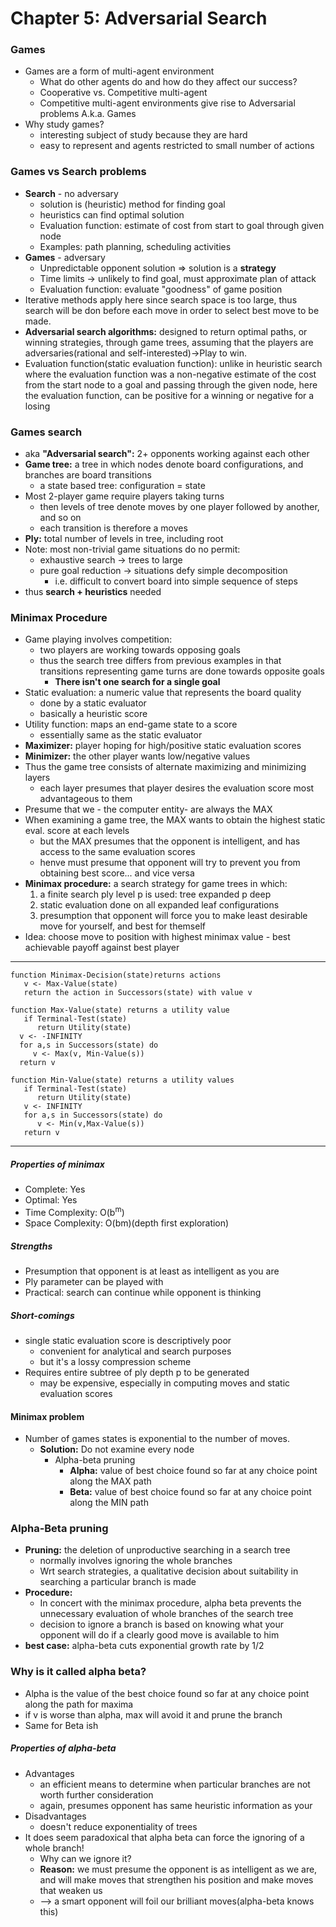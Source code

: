 # Chapter 5: Adversarial Search
### Games
- Games are a form of multi-agent environment
   - What do other agents do and how do they affect our success?
   - Cooperative vs. Competitive multi-agent
   - Competitive multi-agent environments give rise to Adversarial problems A.k.a. Games
- Why study games?
   - interesting subject of study because they are hard
   - easy to represent and agents restricted to small number of actions

### Games vs Search problems
- __Search__ - no adversary
   - solution is (heuristic) method for finding goal
   - heuristics can find optimal solution
   - Evaluation function: estimate of cost from start to goal through given node
   - Examples: path planning, scheduling activities
- __Games__ - adversary
   - Unpredictable opponent solution => solution is a __strategy__
   - Time limits -> unlikely to find goal, must approximate plan of attack
   - Evaluation function: evaluate "goodness" of game position
- Iterative methods apply here since search space is too large, thus search will be don before each move in order to select best move to be made.
- __Adversarial search algorithms:__ designed to return optimal paths, or winning strategies, through game trees, assuming that the players are adversaries(rational and self-interested)->Play to win.
- Evaluation function(static evaluation function): unlike in heuristic search where the evaluation function was a non-negative estimate of the cost from the start node to a goal and passing through the given node, here the evaluation function, can be positive for a winning or negative for a losing

### Games search
- aka __"Adversarial search":__ 2+ opponents working against each other
- __Game tree:__ a tree in which nodes denote board configurations, and branches are board transitions
   - a state based tree: configuration = state
- Most 2-player game require players taking turns
   - then levels of tree denote moves by one player followed by another, and so on
   - each transition is therefore a moves
- __Ply:__ total number of levels in tree, including root
- Note: most non-trivial game situations do no permit:
   - exhaustive search -> trees to large
   - pure goal reduction -> situations defy simple decomposition
      - i.e. difficult to convert board into simple sequence of steps
- thus __search + heuristics__ needed

### Minimax Procedure
- Game playing involves competition:
   - two players are working towards opposing goals
   - thus the search tree differs from previous examples in that transitions representing game turns are done towards opposite goals
      - __There isn't one search for a single goal__
- Static evaluation: a numeric value that represents the board quality
   - done by a static evaluator
   - basically a heuristic score
- Utility function: maps an end-game state to a score
   - essentially same as the static evaluator
- __Maximizer:__ player hoping for high/positive static evaluation scores
- __Minimizer:__ the other player wants low/negative values
- Thus the game tree consists of alternate maximizing and minimizing layers
  - each layer presumes that player desires the evaluation score most advantageous to them
- Presume that we - the computer entity- are always the MAX
- When examining a game tree, the MAX wants to obtain the highest static eval. score at each levels
   - but the MAX presumes that the opponent is intelligent, and has access to the same evaluation scores
   - henve must presume that opponent will try to prevent you from obtaining best score... and vice versa
- __Minimax procedure:__ a search strategy for game trees in which:
   1. a finite search ply level p is used: tree expanded p deep
   2. static evaluation done on all expanded leaf configurations
   3. presumption that opponent will force you to make least desirable move for yourself, and best for themself
- Idea: choose move to position with highest minimax value - best achievable payoff against best player
---
  ```
  function Minimax-Decision(state)returns actions
     v <- Max-Value(state)
     return the action in Successors(state) with value v
  ```
  ```
  function Max-Value(state) returns a utility value
     if Terminal-Test(state)
        return Utility(state)
    v <- -INFINITY
    for a,s in Successors(state) do
       v <- Max(v, Min-Value(s))
    return v
  ```
  ```
  function Min-Value(state) returns a utility values
     if Terminal-Test(state)
        return Utility(state)
     v <- INFINITY
     for a,s in Successors(state) do
        v <- Min(v,Max-Value(s))
     return v
  ```
  ---
##### Properties of minimax
- Complete: Yes
- Optimal: Yes
- Time Complexity: O(b<sup>m</sup>)
- Space Complexity: O(bm)(depth first exploration)

##### Strengths
- Presumption that opponent is at least as intelligent as you are
- Ply parameter can be played with
- Practical: search can continue while opponent is thinking

##### Short-comings
- single static evaluation score is descriptively poor
   - convenient for analytical and search purposes
   - but it's a lossy compression scheme
- Requires entire subtree of ply depth p to be generated
   - may be expensive, especially in computing moves and static evaluation scores

#### Minimax problem
- Number of games states is exponential to the number of moves.
   - __Solution:__ Do not examine every node
      - Alpha-beta pruning
        - __Alpha:__ value of best choice found so far at any choice point along the MAX path
        - __Beta:__ value of best choice found so far at any choice point along the MIN path

### Alpha-Beta pruning
- __Pruning:__ the deletion of unproductive searching in a search tree
    - normally involves ignoring the whole branches
    - Wrt search strategies, a qualitative decision about suitability in searching a particular branch is made        
- __Procedure:__
   - In concert with the minimax procedure, alpha beta prevents the unnecessary evaluation of whole branches of the search tree
   - decision to ignore a branch is based on knowing what your opponent will do if a clearly good move is available to him
- __best case:__ alpha-beta cuts exponential growth rate by 1/2

### Why is it called alpha beta?
- Alpha is the value of the best choice found so far at any choice point along the path for maxima
- if v is worse than alpha, max will avoid it and prune the branch
- Same for Beta ish

##### Properties of alpha-beta
- Advantages
   - an efficient means to determine when particular branches are not worth further consideration
   - again, presumes opponent has same heuristic information as your
- Disadvantages
   - doesn't reduce exponentiality of trees
- It does seem paradoxical that alpha beta can force the ignoring of a whole branch!
  - Why can we ignore it?
  - __Reason:__ we must presume the opponent is as intelligent as we are, and will make moves that strengthen his position and make moves that weaken us
  - --> a smart opponent will foil our brilliant moves(alpha-beta knows this)
